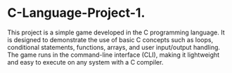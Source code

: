 # C-Language-Project-1.
This project is a simple game developed in the C programming language. It is designed to demonstrate the use of basic C concepts such as loops, conditional statements, functions, arrays, and user input/output handling. The game runs in the command-line interface (CLI), making it lightweight and easy to execute on any system with a C compiler.
